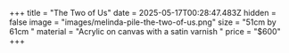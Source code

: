 +++
title = "The Two of Us"
date = 2025-05-17T00:28:47.483Z
hidden = false
image = "images/melinda-pile-the-two-of-us.png"
size = "51cm by 61cm "
material = "Acrylic on canvas with a satin varnish "
price = "$600"
+++
